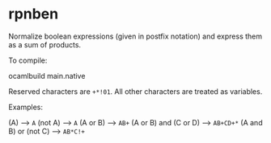 rpnben
======

Normalize boolean expressions (given in postfix notation) and express them as a sum of products.

To compile:

ocamlbuild main.native

Reserved characters are `+*!01`. All other characters are treated as variables.

Examples:

(A) --> `A`
(not A) --> `A`
(A or B) --> `AB+`
(A or B) and (C or D) --> `AB+CD+*`
(A and B) or (not C) --> `AB*C!+`
